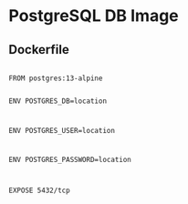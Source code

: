 # PostgreSQL DB Image

## Dockerfile

<code>
FROM postgres:13-alpine

ENV POSTGRES_DB=location

ENV POSTGRES_USER=location

ENV POSTGRES_PASSWORD=location

EXPOSE 5432/tcp
</code>